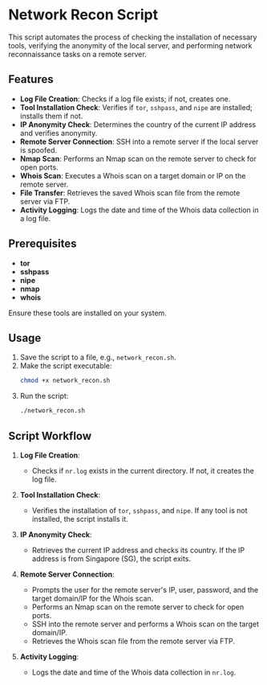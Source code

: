# Network Recon Script

This script automates the process of checking the installation of necessary tools, verifying the anonymity of the local server, and performing network reconnaissance tasks on a remote server.

## Features

- **Log File Creation**: Checks if a log file exists; if not, creates one.
- **Tool Installation Check**: Verifies if `tor`, `sshpass`, and `nipe` are installed; installs them if not.
- **IP Anonymity Check**: Determines the country of the current IP address and verifies anonymity.
- **Remote Server Connection**: SSH into a remote server if the local server is spoofed.
- **Nmap Scan**: Performs an Nmap scan on the remote server to check for open ports.
- **Whois Scan**: Executes a Whois scan on a target domain or IP on the remote server.
- **File Transfer**: Retrieves the saved Whois scan file from the remote server via FTP.
- **Activity Logging**: Logs the date and time of the Whois data collection in a log file.

## Prerequisites

- **tor**
- **sshpass**
- **nipe**
- **nmap**
- **whois**

Ensure these tools are installed on your system.

## Usage

1. Save the script to a file, e.g., `network_recon.sh`.
2. Make the script executable:
    ```bash
    chmod +x network_recon.sh
    ```
3. Run the script:
    ```bash
    ./network_recon.sh
    ```

## Script Workflow

1. **Log File Creation**:
    - Checks if `nr.log` exists in the current directory. If not, it creates the log file.

2. **Tool Installation Check**:
    - Verifies the installation of `tor`, `sshpass`, and `nipe`. If any tool is not installed, the script installs it.

3. **IP Anonymity Check**:
    - Retrieves the current IP address and checks its country. If the IP address is from Singapore (SG), the script exits.

4. **Remote Server Connection**:
    - Prompts the user for the remote server's IP, user, password, and the target domain/IP for the Whois scan.
    - Performs an Nmap scan on the remote server to check for open ports.
    - SSH into the remote server and performs a Whois scan on the target domain/IP.
    - Retrieves the Whois scan file from the remote server via FTP.

5. **Activity Logging**:
    - Logs the date and time of the Whois data collection in `nr.log`.
